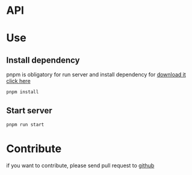 # API

# Use
## Install dependency

pnpm is obligatory for run server and install dependency
for [download it click here](https://pnpm.io/)

```bash
pnpm install
```

## Start server

```bash
pnpm run start
```

# Contribute

if you want to contribute, please send pull request to [github](https://justekoro/essence)